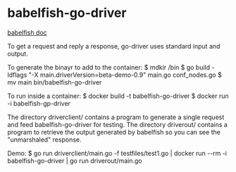 # babelfish-go-driver

[babelfish doc](https://github.com/src-d/babelfish)

To get a request and reply a response, go-driver uses standard input and output.

To generate the binayr to add to the container:
$ mdkir /bin
$ go build -ldflags "-X main.driverVersion=beta-demo-0.9" main.go conf_nodes.go
$ mv main bin/babelfish-go-driver

To run inside a container:
$ docker build -t babelfish-go-driver
$ docker run -i babelfish-gp-driver

The directory driverclient/ contains a program to generate a single request and feed babelfish-go-driver for testing.
The directory driverout/ contains a program to retrieve the output generated by babelfish so you can see the "unmarshaled" response.

Demo:
$ go run driverclient/main.go -f testfiles/test1.go | docker run --rm -i babelfish-go-driver | go run driverout/main.go